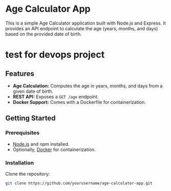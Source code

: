 # Age Calculator App

This is a simple Age Calculator application built with Node.js and Express. It provides an API endpoint to calculate the age (years, months, and days) based on the provided date of birth.
# test for devops project
## Features

- **Age Calculation:** Computes the age in years, months, and days from a given date of birth.
- **REST API:** Exposes a `GET /age` endpoint.
- **Docker Support:** Comes with a Dockerfile for containerization.

## Getting Started

### Prerequisites

- [Node.js](https://nodejs.org/) and npm installed.
- Optionally, [Docker](https://www.docker.com/) for containerization.

### Installation

Clone the repository:

```bash
git clone https://github.com/yourusername/age-calculator-app.git
